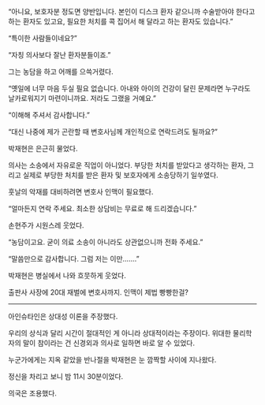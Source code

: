 “아니요, 보호자분 정도면 양반입니다. 본인이 디스크 환자 같으니까 수술받아야 한다고 하는 환자도 있고요, 필요한 처치를 콕 집어서 해 달라고 하는 환자도 있습니다.”

“특이한 사람들이네요?”

“자칭 의사보다 잘난 환자분들이죠.”

그는 농담을 하고 어깨를 으쓱거렸다.

“옛일에 너무 마음 두실 필요 없습니다. 아내와 아이의 건강이 달린 문제라면 누구라도 날카로워지기 마련이니까요. 저라도 그랬을 거예요.”

“이해해 주셔서 감사합니다.”

“대신 나중에 제가 곤란할 때 변호사님께 개인적으로 연락드려도 될까요?”

박재현은 은근히 물었다.

의사는 소송에서 자유로운 직업이 아니었다. 부당한 처치를 받았다고 생각하는 환자, 그리고 실제로 부당한 처치를 받은 환자 및 보호자에게 소송당하기 일쑤였다.

훗날의 악재를 대비하려면 변호사 인맥이 필요했다.

“얼마든지 연락 주세요. 최소한 상담비는 무료로 해 드리겠습니다.”

손현주가 시원스레 웃었다.

“농담이고요. 굳이 의료 소송이 아니라도 상관없으니까 전화 주세요.”

“말씀만으로 감사합니다. 그럼 저는 이만…….”

박재현은 병실에서 나와 흐뭇하게 웃었다.

출판사 사장에 20대 재벌에 변호사까지. 인맥이 제법 빵빵한걸?

* * *

아인슈타인은 상대성 이론을 주장했다.

우리의 상식과 달리 시간이 절대적인 게 아니라 상대적이라는 주장이다. 위대한 물리학자의 말이 참이라는 건 신경외과 의사로 일하면 바로 알 수 있었다.

누군가에게는 지옥 같았을 반나절을 박재현은 눈 깜짝할 사이에 지나왔다.

정신을 차리고 보니 밤 11시 30분이었다.

의국은 조용했다.